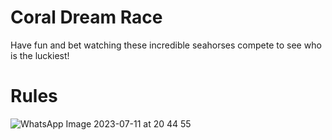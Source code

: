 # Coral Dream Race

Have fun and bet watching these incredible seahorses compete to see who is the luckiest!


# Rules

![WhatsApp Image 2023-07-11 at 20 44 55](https://github.com/Arakakija/Horse_Race_DCL/assets/48024442/5357d9af-be77-4464-862e-45bbf24a9720)
